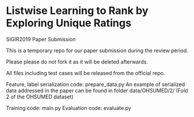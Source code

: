 # Listwise Learning to Rank by Exploring Unique Ratings
SIGIR2019 Paper Submission

This is a temporary repo for our paper submission during the review period. 

Please please do not fork it as it will be deleted afterwards. 

All files including test cases will be released from the official repo.

Feature, label serialization code: prepare_data.py
An example of serialized data addressed in the paper can be found in folder data/OHSUMED/2/ (Fold 2 of the OHSUMED dataset)

Training code: main.py
Evaluation code: evaluate.py
